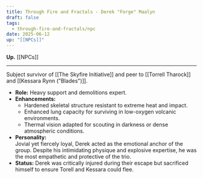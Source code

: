 ```yaml
---
title: Through Fire and Fractals - Derek "Forge" Maalyn
draft: false
tags:
  - through-fire-and-fractals/npc
date: 2025-06-12
up: "[[NPCs]]"
---
```

**Up.** [[NPCs]]

---

Subject survivor of [[The Skyfire Initiative]] and peer to [[Torrell Tharock]] and [[Kessara Rynn ("Blades")]].
- **Role:** Heavy support and demolitions expert.
- **Enhancements:**
    - Hardened skeletal structure resistant to extreme heat and impact.
    - Enhanced lung capacity for surviving in low-oxygen volcanic environments.
    - Thermal vision adapted for scouting in darkness or dense atmospheric conditions.
- **Personality:**  
    Jovial yet fiercely loyal, Derek acted as the emotional anchor of the group. Despite his intimidating physique and explosive expertise, he was the most empathetic and protective of the trio.
- **Status:** Derek was critically injured during their escape but sacrificed himself to ensure Torell and Kessara could flee.